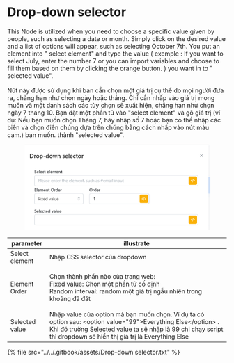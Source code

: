 # Drop-down selector

This Node is utilized when you need to choose a specific value given by people, such as selecting a date or month. Simply click on the desired value and a list of options will appear, such as selecting October 7th. You put an element into " select element" and type the value ( exemple : If you want to select July, enter the number 7 or you can import variables and choose to fill them based on them by clicking the orange button. )  you want in to " selected value".\
\
Nút này được sử dụng khi bạn cần chọn một giá trị cụ thể do mọi người đưa ra, chẳng hạn như chọn ngày hoặc tháng. Chỉ cần nhấp vào giá trị mong muốn và một danh sách các tùy chọn sẽ xuất hiện, chẳng hạn như chọn ngày 7 tháng 10. Bạn đặt một phần tử vào "select element" và gõ giá trị (ví dụ: Nếu bạn muốn chọn Tháng 7, hãy nhập số 7 hoặc bạn có thể nhập các biến và chọn điền chúng dựa trên chúng bằng cách nhấp vào nút màu cam.) bạn muốn. thành "selected value".

<figure><img src="../../.gitbook/assets/Drop-down selector.png" alt=""><figcaption></figcaption></figure>

| parameter      | illustrate                                                                                                                                                                                                                         |
| -------------- | ---------------------------------------------------------------------------------------------------------------------------------------------------------------------------------------------------------------------------------- |
| Select element | Nhập CSS selector của dropdown                                                                                                                                                                                                     |
| Element Order  | <p>Chọn thành phần nào của trang web:<br>Fixed value: Chọn một phần tử cố định<br>Random interval: random một giá trị ngẫu nhiên trong khoảng đã đăt</p>                                                                           |
| Selected value | Nhập value của option mà bạn muốn chọn. Ví dụ ta có option sau: \<option value="99">Everything Else\</option>  . Khi đó trường Selected value ta sẽ nhập là 99 chi chạy script thì dropdown sẽ hiển thị giá trị là Everything Else |

{% file src="../../.gitbook/assets/Drop-down selector.txt" %}
